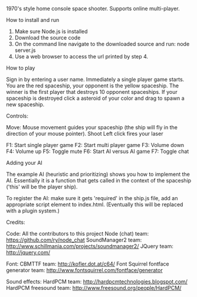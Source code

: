 1970's style home console space shooter. Supports online multi-player.

How to install and run

1. Make sure Node.js is installed
2. Download the source code 
3. On the command line navigate to the downloaded source and run: node server.js
4. Use a web browser to access the url printed by step 4.

How to play

Sign in by entering a user name.
Immediately a single player game starts. 
You are the red spaceship, your opponent is the yellow spaceship. 
The winner is the first player that destroys 10 opponent spaceships.
If your spaceship is destroyed click a asteroid of your color and drag to spawn a new spaceship.

Controls:

Move: Mouse movement guides your spaceship (the ship will fly in the direction of your mouse pointer).
Shoot Left click fires your laser

F1: Start single player game
F2: Start multi player game 
F3: Volume down
F4: Volume up
F5: Toggle mute
F6: Start AI versus AI game
F7: Toggle chat

Adding your AI

The example AI (heuristic and prioritizing) shows you how to implement the AI. Essentially it is a function that gets called in the context of the spaceship ('this' will be the player ship).

To register the AI: make sure it gets 'required' in the ship.js file, add an appropriate script element to index.html. (Eventually this will be replaced with a plugin system.)

Credits:

Code:
All the contributors to this project
Node (chat) team: https://github.com/ry/node_chat
SoundManager2 team: http://www.schillmania.com/projects/soundmanager2/
JQuery team: http://jquery.com/

Font:
CBMTTF team: http://kofler.dot.at/c64/
Font Squirrel fontface generator team: http://www.fontsquirrel.com/fontface/generator

Sound effects:
HardPCM team: http://hardpcmtechnologies.blogspot.com/
HardPCM freesound team: http://www.freesound.org/people/HardPCM/


 


	